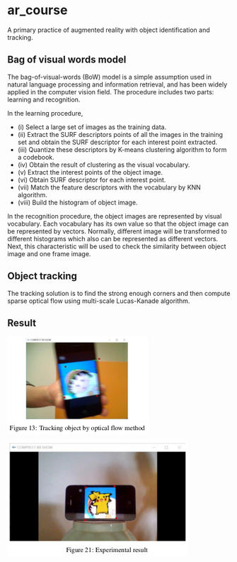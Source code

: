 # ar_course
A primary practice of augmented reality with object identification and tracking.

## Bag of visual words model
The bag-of-visual-words (BoW) model is a simple assumption used in natural language processing and information retrieval, and has been widely applied in the computer vision field. The procedure includes two parts: learning and recognition. 

In the learning procedure, 
- (i) Select a large set of images as the training data.
- (ii) Extract the SURF descriptors points of all the images in the training set and obtain the SURF descriptor for each interest point extracted. 
- (iii) Quantize these descriptors by K-means clustering algorithm to form a codebook. 
- (iv) Obtain the result of clustering as the visual vocabulary. 
- (v) Extract the interest points of the object image. 
- (vi) Obtain SURF descriptor for each interest point. 
- (vii) Match the feature descriptors with the vocabulary by KNN algorithm. 
- (viii) Build the histogram of object image.

In the recognition procedure, the object images are represented by visual vocabulary. Each vocabulary has its own value so that the object image can be represented by vectors. Normally, different image will be transformed to different histograms which also can be represented as different vectors. Next, this characteristic will be used to check the similarity between object image and one frame image.

## Object tracking
The tracking solution is to find the strong enough corners and then compute sparse optical flow using multi-scale Lucas-Kanade algorithm.

## Result
![image](https://github.com/JeffreyHoa/ar_course/blob/master/images/figure13.png)

![image](https://github.com/JeffreyHoa/ar_course/blob/master/images/figure21.png)

